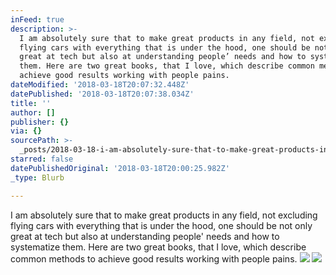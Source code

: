 ```yaml
---
inFeed: true
description: >-
  I am absolutely sure that to make great products in any field, not excluding
  flying cars with everything that is under the hood, one should be not only
  great at tech but also at understanding people’ needs and how to systematize
  them. Here are two great books, that I love, which describe common methods to
  achieve good results working with people pains.
dateModified: '2018-03-18T20:07:32.448Z'
datePublished: '2018-03-18T20:07:38.034Z'
title: ''
author: []
publisher: {}
via: {}
sourcePath: >-
  _posts/2018-03-18-i-am-absolutely-sure-that-to-make-great-products-in-any-fiel.md
starred: false
datePublishedOriginal: '2018-03-18T20:00:25.982Z'
_type: Blurb

---
```

I am absolutely sure that to make great products in any field, not excluding flying cars with everything that is under the hood, one should be not only great at tech but also at understanding people' needs and how to systematize them. Here are two great books, that I love, which describe common methods to achieve good results working with people pains.
![](https://the-grid-user-content.s3-us-west-2.amazonaws.com/aa94b9e8-ba67-420d-9429-8f54bb398442.jpg)
![](https://the-grid-user-content.s3-us-west-2.amazonaws.com/28c3a0b0-c2b3-4a8f-88ac-a9669bf5b57a.jpg)